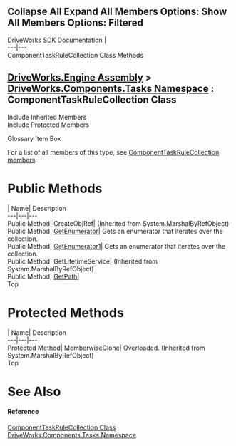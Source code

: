 Collapse All Expand All Members Options: Show All  Members Options: Filtered   
---  
DriveWorks SDK Documentation  |   
---|---  
ComponentTaskRuleCollection Class Methods   
  
[DriveWorks.Engine Assembly](topic2156.md) > [DriveWorks.Components.Tasks Namespace](topic6391.md) : ComponentTaskRuleCollection Class  
---  
  
Include Inherited Members    
Include Protected Members    


Glossary Item Box

For a list of all members of this type, see [ComponentTaskRuleCollection members](topic6724.md).

# Public Methods

| Name| Description  
---|---|---  
Public Method| CreateObjRef|  (Inherited from System.MarshalByRefObject)  
Public Method| [GetEnumerator](topic6729.md)| Gets an enumerator that iterates over the collection.   
Public Method| [GetEnumerator1](topic6730.md)| Gets an enumerator that iterates over the collection.   
Public Method| GetLifetimeService|  (Inherited from System.MarshalByRefObject)  
Public Method| [GetPath](topic6731.md)|   
Top

# Protected Methods

| Name| Description  
---|---|---  
Protected Method| MemberwiseClone| Overloaded. (Inherited from System.MarshalByRefObject)  
Top

# See Also

#### Reference

[ComponentTaskRuleCollection Class](topic6723.md)   
[DriveWorks.Components.Tasks Namespace](topic6391.md)


